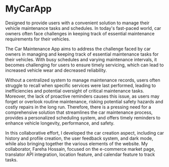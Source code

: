 # MyCarApp
Designed to provide users with a convenient solution to manage their vehicle maintenance tasks and schedules. In today's fast-paced world, car owners often face challenges in keeping track of essential maintenance requirements for their vehicles.

The Car Maintenance App aims to address the challenge faced by car owners in managing and keeping track of essential maintenance tasks for their vehicles. With busy schedules and varying maintenance intervals, it becomes challenging for users to ensure timely servicing, which can lead to increased vehicle wear and decreased reliability.

Without a centralized system to manage maintenance records, users often struggle to recall when specific services were last performed, leading to inefficiencies and potential oversight of critical maintenance tasks. Moreover, the lack of proactive reminders causes this issue, as users may forget or overlook routine maintenance, risking potential safety hazards and costly repairs in the long run. Therefore, there is a pressing need for a comprehensive solution that streamlines the car maintenance process, provides a personalized scheduling system, and offers timely reminders to enhance vehicle longevity, performance, and safety. 

In this collaborative effort, I developed the car creation aspect, including car history and profile creation, the user feedback system, and dark mode, while also bringing together the various elements of the website. My collaborator, Fareha Hossain, focused on the e-commerce market page, translator API integration, location feature, and calendar feature to track tasks.
